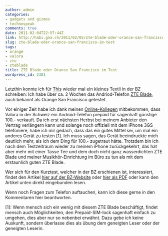 ```yaml
---
author: admin
categories:
- gadgets and gizmos
- technospeak
comments: true
date: 2011-02-04T22:57:44Z
link: http://habi.gna.ch/2011/02/05/zte-blade-oder-orance-san-francisco-im-test/
slug: zte-blade-oder-orance-san-francisco-im-test
tags:
- orange
- valora
- zte
- zteblade
title: ZTE Blade oder Orance San Francisco im Test
wordpress_id: 2381
---
```


Letzthin konnte ich für [This](http://www.borniert.com/) wieder mal ein kleines Textli in der BZ schreiben: Ich habe über ca. 2 Wochen das Andriod-Telefon [ZTE Blade](http://www.google.com/search?&q=zte+blade), auch bekannt als Orange San Francisco getestet.




Vor einiger Zeit habe ich dank meinen [Online-Kollegen](http://identi.ca/habi/subscriptions) mitbekommen, dass Valora in der Schweiz ein Android-Telefon prepaid für sagenhaft günstige 100.- verkauft. Da ich erst nächsten Herbst bei meinem Anbieter den Vertrag verlängern kann und solange noch offiziell mit dem iPhone 3GS telefoniere, habe ich mir gedach, dass das ein gutes Mittel sei, um mal ein anderes Gerät zu testen [1]. Ich muss sagen, das Gerät beeindruckte mich deutlich mehr, als ich dem Ding für 100.- zugetraut hätte. Trotzdem bin ich nach dem Testzeitraum wieder zu meinem iPhone zurückgekehrt, das hat aber mehr mit einer Tasse Tee und dem doch nicht ganz wasserdichten ZTE Blade und meiner Musikhör-Einrichtung im Büro zu tun als mit dem erstaunlich guten ZTE Blade.




Wer sich für den Kurztest, welcher in der BZ erschienen ist, interessiert, findet den Artikel [hier auf der BZ-Website](http://www.bernerzeitung.ch/digital/mobil/Wie-gut-kann-ein-Smartphone-fuer-100-Franken-sein/story/16744182) oder [hier als PDF](http://habi.gna.ch/wp-content/uploads/2011/02/BZ-Digital-SanFrancisco.pdf) oder kann den Artikel unten direkt eingebunden lesen.




Wenn noch Fragen zum Telefon auftauchen, kann ich diese gerne in den Kommentaren hier beantworten.





[1]: Wenn mensch sich ein wenig mit diesem ZTE Blade beschäftigt, findet mensch auch Möglichkeiten, den Prepaid-SIM-lock sagenhaft einfach zu umgehen, dies aber nur so nebenbei erwähnt. Dazu gebe ich keine Auskunft, sondern überlasse dies als übung dem geneigten Leser oder der geneigten Leserin.
